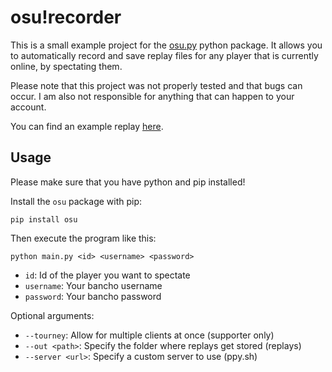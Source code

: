 # osu!recorder

This is a small example project for the [osu.py](https://github.com/Lekuruu/osu.py) python package.
It allows you to automatically record and save replay files for any player that is currently online, by spectating them.

Please note that this project was not properly tested and that bugs can occur.
I am also not responsible for anything that can happen to your account.

You can find an example replay [here](https://github.com/Lekuruu/osu-recorder/blob/main/.github/BlackDog5%20-%20Katy%20Perry%20-%20Hot%20N%20Cold%20%5BRoller%20Coaster%20v2%5D%20(2023-09-05%2020-29-24)%20Osu.osr).

## Usage

Please make sure that you have python and pip installed!

Install the `osu` package with pip:

```shell
pip install osu
```

Then execute the program like this:

```shell
python main.py <id> <username> <password>
```

- `id`: Id of the player you want to spectate
- `username`: Your bancho username
- `password`: Your bancho password

Optional arguments:

- `--tourney`: Allow for multiple clients at once (supporter only)
- `--out <path>`: Specify the folder where replays get stored (replays)
- `--server <url>`: Specify a custom server to use (ppy.sh)
